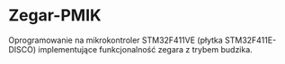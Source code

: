 # Zegar-PMIK  
Oprogramowanie na mikrokontroler STM32F411VE (płytka STM32F411E-DISCO) implementujące funkcjonalność zegara z trybem budzika.
